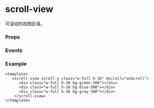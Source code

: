 <script setup>
import Props from '/@theme/components/Props.vue'
import Events from '/@theme/components/Events.vue'

const props = [
    {
        name: "scroll-x", 
        type:"boolean",
        default: "false",
        required: false, 
        desc:"允许横向滚动", 
        version: "0.1.0"
    },
    {
        name: "scroll-y", 
        type:"boolean",
        default: "false",
        required: false, 
        desc:"允许纵向滚动", 
        version: "0.1.0"
    },
    {
        name: "upper-threshold", 
        type:"number | string",
        default: "50",
        required: false, 
        desc:"距顶部/左边多远时，触发 scrolltoupper 事件", 
        version: "0.1.0"
    },
    {
        name: "lower-threshold", 
        type:"number | string",
        default: "50",
        required: false, 
        desc:"距底部/右边多远时，触发 scrolltolower 事件", 
        version: "0.1.0"
    },
    {
        name: "scroll-left", 
        type:"number | string",
        default: "",
        required: false, 
        desc:"设置横向滚动位置", 
        version: "0.1.0"
    },
    {
        name: "scroll-top", 
        type:"number | string",
        default: "",
        required: false, 
        desc:"设置纵向滚动位置", 
        version: "0.1.0"
    },
    {
        name: "scroll-into-view", 
        type:"string",
        default: "",
        required: false, 
        desc:"值应为某子元素id，在可滚动方向滚动到该元素", 
        version: "0.1.0"
    },
    {
        name: "scroll-with-animation", 
        type:"boolean",
        default: "",
        required: false, 
        desc:"在设置滚动位置时使用动画过渡", 
        version: "0.1.0"
    },
]

const events = [
    {
        name: "scrolltoupper", 
        desc:"滚动到顶部/左边时触发", 
        event:"{ direction: 'left' | 'top' }",
        version: "0.1.0"
    },
    {
        name: "scrolltolower", 
        desc:"滚动到底部/右边时触发", 
        event:"{ direction: 'right' | 'bottom' }",
        version: "0.1.0"
    },
    {
        name: "scroll", 
        desc:"滚动时触发", 
        event:"{\n  scrollLeft: number,\n  scrollTop: number,\n  scrollHeight: number,\n  scrollWidth: number,\n  deltaX: number,\n  deltaY: number\n}",
        version: "0.1.0"
    },
]
</script>

# scroll-view

可滚动的视图区域。

### Props

<Props :data="props" />

### Events

<Events :data="events" />

### Example

```vue
<template>
   <scroll-view scroll-y class="w-full h-36" @scroll="onScroll">
      <div class="w-full h-36 bg-green-500"></div>
      <div class="w-full h-36 bg-blue-500"></div>
      <div class="w-full h-36 bg-gray-300"></div>
    </scroll-view>
</template>
```
